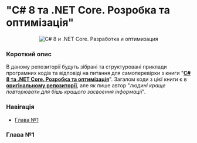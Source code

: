 # "C# 8 та .NET Core. Розробка та оптимізація"
<p align="center">
<img src="https://balka-book.com/files/2021/05_29/10_35/u_files_store_22_1168635.jpg" title="C# 8 и .NET Core. Разработка и оптимизация" alt="C# 8 и .NET Core. Разработка и оптимизация">
</p>

### Короткий опис
В даному репозиторії будуть зібрані та структуровані приклади програмних кодів та відповіді на питання для самоперевірки з книги "[**C# 8 та .NET Core. Розробка та оптимізація**](https://balka-book.com/ua/c-308/c_8_i_net_core_razrabotka_i_optimizatsiya-141795 "Натисніть щоб відкрити посилання")". Загалом коди з цієї книги є в [**оригінальному репозиторії**](https://github.com/markjprice/cs8dotnetcore3/tree/master "Натисніть щоб відкрити посилання"), але як пише автор "*людині краще повторювати для бішь кращого засвоєння інформації*".

### Навігація
* [Глава №1](#Глава-1)

### Глава №1
